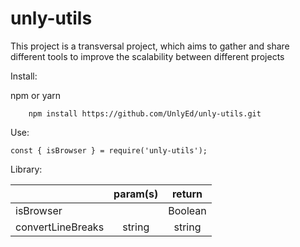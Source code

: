 # unly-utils

This project is a transversal project, which aims to gather and share different tools to improve the scalability between different projects

Install:

npm or yarn

```
    npm install https://github.com/UnlyEd/unly-utils.git
```

Use:

```
const { isBrowser } = require('unly-utils');
```

Library:

|   | param(s)         | return |
| :--------------- |:---------------:| :-----:|
| isBrowser |          | Boolean |
| convertLineBreaks  | string | string |
